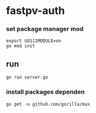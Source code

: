 # fastpv-auth

### set package manager mod
    
    export GO111MODULE=on
    go mod init
    
## run
    
    go run server.go
    
### install packages dependen
    
    go get -u github.com/gorilla/mux